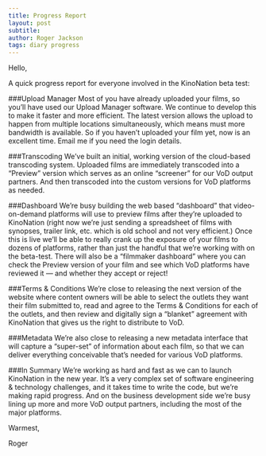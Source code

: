 ```yaml
---
title: Progress Report
layout: post
subtitle: 
author: Roger Jackson
tags: diary progress
---
```

Hello,

A quick progress report for everyone involved in the KinoNation beta test:

###Upload Manager
Most of you have already uploaded your films, so you’ll have used our Upload Manager software. We continue to develop this to make it faster and more efficient. The latest version allows the upload to happen from multiple locations simultaneously, which means must more bandwidth is available. So if you haven’t uploaded your film yet, now is an excellent time. Email me if you need the login details.

###Transcoding
We’ve built an initial, working version of the cloud-based transcoding system. Uploaded films are immediately transcoded into a “Preview” version which serves as an online “screener” for our VoD output partners. And then transcoded into the custom versions for VoD platforms as needed.

###Dashboard
We’re busy building the web based “dashboard” that video-on-demand platforms will use to preview films after they’re uploaded to KinoNation (right now we’re just sending a spreadsheet of films with synopses, trailer link, etc. which is old school and not very efficient.) Once this is live we’ll be able to really crank up the exposure of your films to dozens of platforms, rather than just the handful that we’re working with on the beta-test. There will also be a “filmmaker dashboard” where you can check the Preview version of your film and see which VoD platforms have reviewed it — and whether they accept or reject!

###Terms & Conditions
We’re close to releasing the next version of the website where content owners will be able to select the outlets they want their film submitted to, read and agree to the Terms & Conditions for each of the outlets, and then review and digitally sign a “blanket” agreement with KinoNation that gives us the right to distribute to VoD.

###Metadata
We’re also close to releasing a new metadata interface that will capture a “super-set” of information about each film, so that we can deliver everything conceivable that’s needed for various VoD platforms.

###In Summary
We’re working as hard and fast as we can to launch KinoNation in the new year. It’s a very complex set of software engineering & technology challenges, and it takes time to write the code, but we’re making rapid progress. And on the business development side we’re busy lining up more and more VoD output partners, including the most of the major platforms.

Warmest,

Roger
